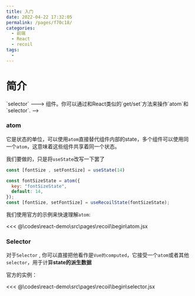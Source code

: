 ```yaml
---
title: 入门
date: 2022-04-22 17:32:05
permalink: /pages/f70c18/
categories:
  - 前端
  - React
  - recoil
tags:
  - 
---
```


# 简介

<!-- `recoil`和 `redux`一样，是`react`的一个状态管理库。它想采用类react的形式来实现一个状态管理工具。因此它定义了一个`有向图`，数据流为`atom` ---> `selector` ---> 组件。你可以通过和React类似的`get/set`方法来操作`atom`和`selector`. -->

<!-- `atom` === state
`selector` === set方法

是不是很像hooks？ 

使用它，你可以获得：
- React18出现的`Concurrent模式`
- 将本地的state无缝替换成`recoil状态` -->

### atom

它是状态的单位，可以使用`atom`直接替代组件内部的state，多个组件可以使用同一个`atom`，这意味着这些组件共享着同一个状态。

我们要做的，只是将`useState`改写一下罢了
```js
const [fontSize , setFontSize] = useState(14) 

const fontSizeState = atom({
  key: "fontSizeState",
  default: 14,
});
const [fontSize, setFontSize] = useRecoilState(fontSizeState);
```

我们使用官方的示例来快速理解`atom`: 

<<< @\codes\react-demo\src\pages\recoil\begin\atom.jsx


### Selector

对于`Selector` , 你可以直接把他看作是`Vue的computed`，它接受一个`atom`或者其他`selector`，用于计算**state的派生数据**

官方的实例：

<<< @\codes\react-demo\src\pages\recoil\begin\selector.jsx

